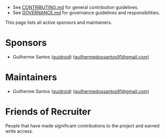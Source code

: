 - See [CONTRIBUTING.md](CONTRIBUTING.md) for general contribution guidelines.
- See [GOVERNANCE.md](GOVERNANCE.md) for governance guidelines and responsibilities.

This page lists all active sponsors and maintainers.

# Sponsors

- Guilherme Santos ([guidroid](https://github.com/guidroid/)) (guilhermedossantos91@gmail.com)

# Maintainers

- Guilherme Santos ([guidroid](https://github.com/guidroid/)) (guilhermedossantos91@gmail.com)

# Friends of Recruiter

People that have made significant contributions to the project and earned write access.
